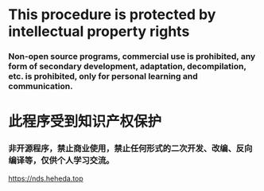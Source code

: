 # This procedure is protected by intellectual property rights
### Non-open source programs, commercial use is prohibited, any form of secondary development, adaptation, decompilation, etc. is prohibited, only for personal learning and communication.

# 此程序受到知识产权保护
### 非开源程序，禁止商业使用，禁止任何形式的二次开发、改编、反向编译等，仅供个人学习交流。

https://nds.heheda.top
